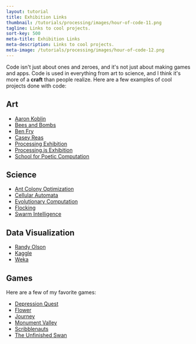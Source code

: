 ```yaml
---
layout: tutorial
title: Exhibition Links
thumbnail: /tutorials/processing/images/hour-of-code-11.png
tagline: Links to cool projects.
sort-key: 500
meta-title: Exhibition Links
meta-description: Links to cool projects.
meta-image: /tutorials/processing/images/hour-of-code-12.png
---
```


Code isn't just about ones and zeroes, and it's not just about making games and apps. Code is used in everything from art to science, and I think it's more of a **craft** than people realize. Here are a few examples of cool projects done with code:

## Art

- [Aaron Koblin](http://www.aaronkoblin.com/)
- [Bees and Bombs](https://twitter.com/beesandbombs)
- [Ben Fry](http://www.benfry.com/projects/)
- [Casey Reas](http://reas.com/)
- [Processing Exhibition](https://processing.org/exhibition/)
- [Processing.js Exhibition](http://processingjs.org/exhibition/)
- [School for Poetic Computation](http://sfpc.io/)

## Science

- [Ant Colony Optimization](https://en.wikipedia.org/wiki/Ant_colony_optimization_algorithms)
- [Cellular Automata](https://en.wikipedia.org/wiki/Cellular_automaton)
- [Evolutionary Computation](https://en.wikipedia.org/wiki/Evolutionary_computation)
- [Flocking](https://en.wikipedia.org/wiki/Flocking_(behavior))
- [Swarm Intelligence](https://en.wikipedia.org/wiki/Swarm_intelligence)

## Data Visualization

- [Randy Olson](https://twitter.com/randal_olson)
- [Kaggle](https://www.kaggle.com/)
- [Weka](http://www.cs.waikato.ac.nz/ml/weka/)

## Games

Here are a few of my favorite games:

- [Depression Quest](http://www.depressionquest.com/)
- [Flower](http://thatgamecompany.com/games/flower/)
- [Journey](http://thatgamecompany.com/games/journey/)
- [Monument Valley](http://www.monumentvalleygame.com/)
- [Scribblenauts](https://www.scribblenauts.com/)
- [The Unfinished Swan](http://www.giantsparrow.com/games/swan/)


